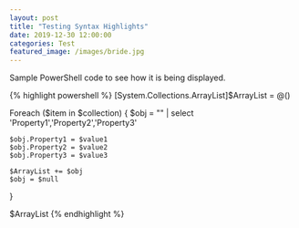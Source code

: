 ```yaml
---
layout: post
title: "Testing Syntax Highlights"
date: 2019-12-30 12:00:00
categories: Test
featured_image: /images/bride.jpg
---
```


Sample PowerShell code to see how it is being displayed.

{% highlight powershell %}
[System.Collections.ArrayList]$ArrayList = @()

Foreach ($item in $collection)
{
	$obj = "" | select 'Property1','Property2','Property3'
	
	$obj.Property1 = $value1
	$obj.Property2 = $value2
	$obj.Property3 = $value3
	
	$ArrayList += $obj 
	$obj = $null
}

$ArrayList
{% endhighlight %}